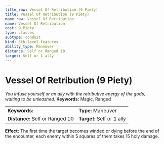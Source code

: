 ```yaml
---
title_raw: Vessel Of Retribution (9 Piety)
title: Vessel Of Retribution (9 Piety)
name_raw: Vessel Of Retribution
name: Vessel Of Retribution
cost: 9 Piety
type: classes
subtype: conduit
kind: 5th-level features
ability_type: Maneuver
distance: Self or Ranged 10
target: Self or 1 ally
---
```


# Vessel Of Retribution (9 Piety)

*You infuse yourself or an ally with the retributive energy of the gods, waiting to be unleashed.* **Keywords:** Magic, Ranged

|                                 |                            |
| :------------------------------ | :------------------------- |
| **Keywords:**                   | **Type:** Maneuver         |
| **Distance:** Self or Ranged 10 | **Target:** Self or 1 ally |

**Effect:** The first time the target becomes winded or dying before the end of the encounter, each enemy within 5 squares of them takes 15 holy damage.
